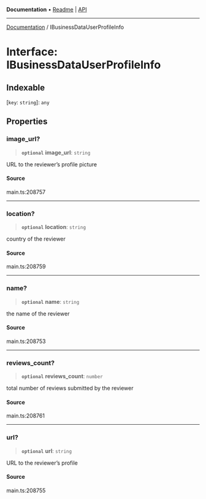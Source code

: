 **Documentation** • [Readme](../README.md) \| [API](../globals.md)

***

[Documentation](../README.md) / IBusinessDataUserProfileInfo

# Interface: IBusinessDataUserProfileInfo

## Indexable

 \[`key`: `string`\]: `any`

## Properties

### image\_url?

> **`optional`** **image\_url**: `string`

URL to the reviewer’s profile picture

#### Source

main.ts:208757

***

### location?

> **`optional`** **location**: `string`

country of the reviewer

#### Source

main.ts:208759

***

### name?

> **`optional`** **name**: `string`

the name of the reviewer

#### Source

main.ts:208753

***

### reviews\_count?

> **`optional`** **reviews\_count**: `number`

total number of reviews submitted by the reviewer

#### Source

main.ts:208761

***

### url?

> **`optional`** **url**: `string`

URL to the reviewer’s profile

#### Source

main.ts:208755
